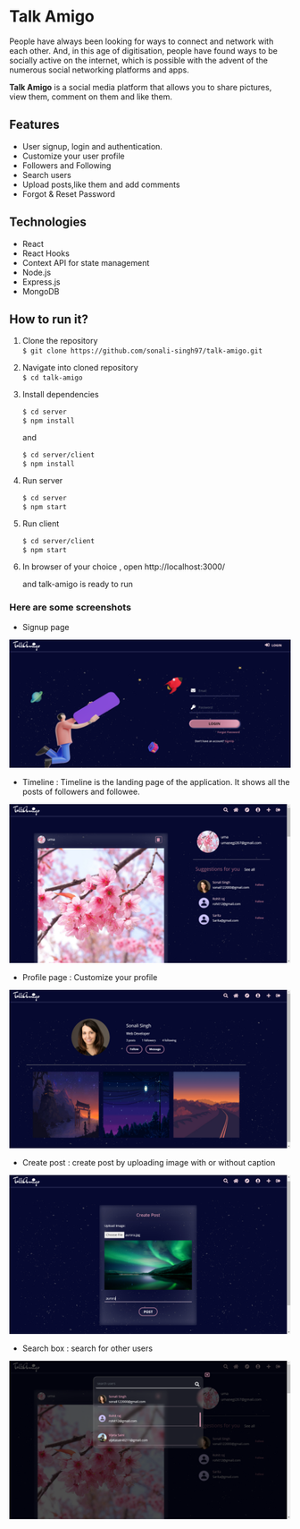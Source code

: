 # Talk Amigo
People have always been looking for ways to connect and network with each other. And, in this age of digitisation, people have found ways to be socially active on the internet, which is possible with the advent of the numerous social networking platforms and apps.

**Talk Amigo** is a social media platform that allows you to share pictures, view them, comment on them and like them.


## Features
- User signup, login and authentication.
- Customize your user profile
- Followers and Following
- Search users
- Upload posts,like them and add comments
- Forgot & Reset Password


## Technologies
+ React
+ React Hooks
+ Context API for state management
+ Node.js
+ Express.js
+ MongoDB 



## How to run it?

1. Clone the repository <br>
     `$ git clone https://github.com/sonali-singh97/talk-amigo.git`

2. Navigate into cloned repository <br>
     `$ cd talk-amigo`

3. Install dependencies
      ``` 
      $ cd server
      $ npm install
      ```

      and

      ``` 
      $ cd server/client
      $ npm install
      ```

4. Run server
      ``` 
      $ cd server
      $ npm start
      ```


5. Run client
      ```
      $ cd server/client
      $ npm start
      ```

6. In browser of your choice , open
    http://localhost:3000/

    and talk-amigo is ready to run


### Here are some screenshots

- Signup page 
<p>
<img src="/server/client/public/images/signup-page.png"> 
</p>

- Timeline : Timeline is the landing page of the application. It shows all the posts of followers and followee.
<p>
<img src="/server/client/public/images/homepage.png" />
</p>

- Profile page : Customize your profile  
<p>
<img src= "/server/client/public/images/profile-page.png" />
</p>

- Create post : create post by uploading image with or without caption 
<p>
<img src="/server/client/public/images/create-post.png" />
</p>

- Search box : search for other users  
<p>
<img src="/server/client/public/images/search-box.png" />
</p>









